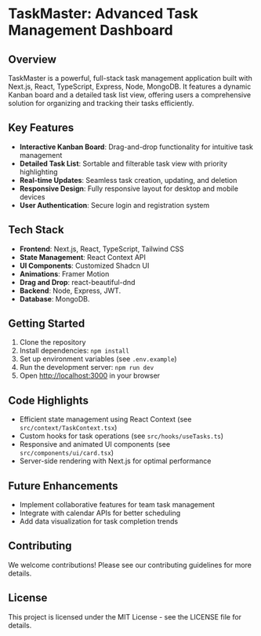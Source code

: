 # TaskMaster: Advanced Task Management Dashboard

## Overview

TaskMaster is a powerful, full-stack task management application built with Next.js, React, TypeScript, Express, Node, MongoDB. It features a dynamic Kanban board and a detailed task list view, offering users a comprehensive solution for organizing and tracking their tasks efficiently.

## Key Features

- **Interactive Kanban Board**: Drag-and-drop functionality for intuitive task management
- **Detailed Task List**: Sortable and filterable task view with priority highlighting
- **Real-time Updates**: Seamless task creation, updating, and deletion
- **Responsive Design**: Fully responsive layout for desktop and mobile devices
- **User Authentication**: Secure login and registration system

## Tech Stack

- **Frontend**: Next.js, React, TypeScript, Tailwind CSS
- **State Management**: React Context API
- **UI Components**: Customized Shadcn UI
- **Animations**: Framer Motion
- **Drag and Drop**: react-beautiful-dnd
- **Backend**: Node, Express, JWT.
- **Database**: MongoDB.

## Getting Started

1. Clone the repository
2. Install dependencies: `npm install`
3. Set up environment variables (see `.env.example`)
4. Run the development server: `npm run dev`
5. Open [http://localhost:3000](http://localhost:3000) in your browser

## Code Highlights

- Efficient state management using React Context (see `src/context/TaskContext.tsx`)
- Custom hooks for task operations (see `src/hooks/useTasks.ts`)
- Responsive and animated UI components (see `src/components/ui/card.tsx`)
- Server-side rendering with Next.js for optimal performance

## Future Enhancements

- Implement collaborative features for team task management
- Integrate with calendar APIs for better scheduling
- Add data visualization for task completion trends

## Contributing

We welcome contributions! Please see our contributing guidelines for more details.

## License

This project is licensed under the MIT License - see the LICENSE file for details.
